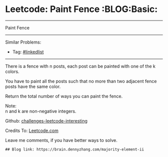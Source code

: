 # Leetcode: Paint Fence     :BLOG:Basic:


---

Paint Fence  

---

Similar Problems:  
-   Tag: [#linkedlist](https://brain.dennyzhang.com/tag/linkedlist)

---

There is a fence with n posts, each post can be painted with one of the k colors.  

You have to paint all the posts such that no more than two adjacent fence posts have the same color.  

Return the total number of ways you can paint the fence.  

Note:  
n and k are non-negative integers.  

Github: [challenges-leetcode-interesting](https://github.com/DennyZhang/challenges-leetcode-interesting/tree/master/majority-element-ii)  

Credits To: [Leetcode.com](https://leetcode.com/problems/majority-element-ii/description/)  

Leave me comments, if you have better ways to solve.  

    ## Blog link: https://brain.dennyzhang.com/majority-element-ii